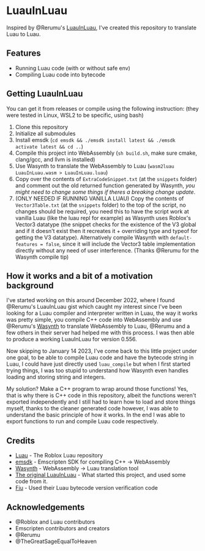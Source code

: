 # LuauInLuau
Inspired by @Rerumu's [LuauInLuau](https://gist.github.com/Rerumu/ecaf1de2f2b31d0fa91b9bac8e1e15d8), I've created this repository to translate Luau to Luau.

## Features
- Running Luau code (with or without safe env)
- Compiling Luau code into bytecode

## Getting LuauInLuau
You can get it from releases or compile using the following instruction: (they were tested in Linux, WSL2 to be specific, using bash)
1. Clone this repository
2. Initialize all submodules
3. Install emsdk (``cd emsdk && ./emsdk install latest && ./emsdk activate latest && cd ..``)
4. Compile this project into WebAssembly (``sh build.sh``, make sure cmake, clang/gcc, and llvm is installed)
5. Use Wasynth to translate the WebAssembly to Luau (``wasm2luau LuauInLuau.wasm > LuauInLuau.luau``)
6. Copy over the contents of ``ExtraCodeSnippet.txt`` (at the ``snippets`` folder) and comment out the old returned function generated by Wasynth, _you might need to change some things if theres a breaking change update_.
7. (ONLY NEEDED IF RUNNING VANILLA LUAU) Copy the contents of ``Vector3Table.txt`` (at the ``snippets`` folder) to the top of the script, no changes should be required, you need this to have the script work at vanilla Luau (like the luau repl for example) as Wasynth uses Roblox's Vector3 datatype (the snippet checks for the existence of the V3 global and if it doesn't exist then it recreates it + overriding type and typeof for getting the V3 datatype). Alternatively compile Wasynth with ``default-features = false``, since it will include the Vector3 table implementation directly without any need of user interference. (Thanks @Rerumu for the Wasynth compile tip)

## How it works and a bit of a motivation background
I've started working on this around December 2022, where I found @Rerumu's LuauInLuau gist which caught my interest since I've been looking for a Luau compiler and interpreter written in Luau, the way it works was pretty simple, you compile C++ code into WebAssembly and use @Rerumu's [Wasynth](https://github.com/Rerumu/Wasynth) to translate WebAssembly to Luau, @Rerumu and a few others in their server had helped me with this process. I was then able to produce a working LuauInLuau for version 0.556.

Now skipping to January 14 2023, I've come back to this little project under one goal, to be able to compile Luau code and have the bytecode string in Luau, I could have just directly used ``luau_compile`` but when I first started trying things, I was too stupid to understand how Wasynth even handles loading and storing string and integers.

My solution? Make a C++ program to wrap around those functions! Yes, that is why there is C++ code in this repository, albeit the functions weren't exported independently and I still had to learn how to load and store things myself, thanks to the cleaner generated code however, I was able to understand the basic principle of how it works. In the end I was able to export functions to run and compile Luau code respectively.

## Credits
- [Luau](https://github.com/Roblox/luau) - The Roblox Luau repository
- [emsdk](https://github.com/emscripten-core/emsdk) - Emscripten SDK for compiling C++ -> WebAssembly
- [Wasynth](https://github.com/Rerumu/Wasynth) - WebAssembly -> Luau translation tool
- [The original LuauInLuau](https://gist.github.com/Rerumu/ecaf1de2f2b31d0fa91b9bac8e1e15d8) - What started this project, and used some code from it.
- [Fiu](https://github.com/TheGreatSageEqualToHeaven/Fiu) - Used their Luau bytecode version verification code

## Acknowledgements
- @Roblox and Luau contributors
- Emscripten contributors and creators
- @Rerumu
- @TheGreatSageEqualToHeaven